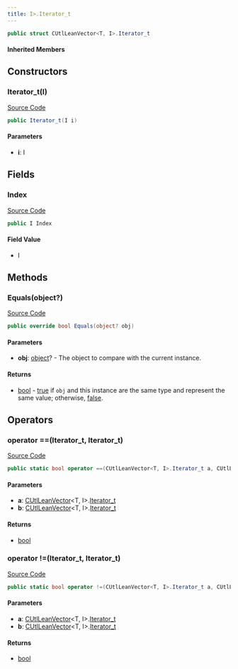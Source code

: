 ```yaml
---
title: I>.Iterator_t
---
```


```csharp
public struct CUtlLeanVector<T, I>.Iterator_t
```

#### Inherited Members

## Constructors

### Iterator_t(I)

[Source Code](https://github.com/swiftly-solution/swiftlys2/blob/main/managed/src/SwiftlyS2.Shared/Natives/Structs/CUtlLeanVector.cs#L26)

```csharp
public Iterator_t(I i)
```

#### Parameters

- **i**: I

## Fields

### Index

[Source Code](https://github.com/swiftly-solution/swiftlys2/blob/main/managed/src/SwiftlyS2.Shared/Natives/Structs/CUtlLeanVector.cs#L24)

```csharp
public I Index
```

#### Field Value

- I

## Methods

### Equals(object?)

[Source Code](https://github.com/swiftly-solution/swiftlys2/blob/main/managed/src/SwiftlyS2.Shared/Natives/Structs/CUtlLeanVector.cs#L31)

```csharp
public override bool Equals(object? obj)
```

#### Parameters

- **obj**: [object](https://learn.microsoft.com/dotnet/api/system.object)? - The object to compare with the current instance.

#### Returns

- [bool](https://learn.microsoft.com/dotnet/api/system.boolean) - <a href="https://learn.microsoft.com/dotnet/csharp/language-reference/builtin-types/bool">true</a> if <code class="paramref">obj</code> and this instance are the same type and represent the same value; otherwise, <a href="https://learn.microsoft.com/dotnet/csharp/language-reference/builtin-types/bool">false</a>.

## Operators

### operator ==(Iterator_t, Iterator_t)

[Source Code](https://github.com/swiftly-solution/swiftlys2/blob/main/managed/src/SwiftlyS2.Shared/Natives/Structs/CUtlLeanVector.cs#L28)

```csharp
public static bool operator ==(CUtlLeanVector<T, I>.Iterator_t a, CUtlLeanVector<T, I>.Iterator_t b)
```

#### Parameters

- **a**: [CUtlLeanVector](/docs/api/shared/natives/cutlleanvector-2)<T, I>.[Iterator_t](/docs/api/shared/natives/cutlleanvector-2/iterator_t)
- **b**: [CUtlLeanVector](/docs/api/shared/natives/cutlleanvector-2)<T, I>.[Iterator_t](/docs/api/shared/natives/cutlleanvector-2/iterator_t)

#### Returns

- [bool](https://learn.microsoft.com/dotnet/api/system.boolean)

### operator !=(Iterator_t, Iterator_t)

[Source Code](https://github.com/swiftly-solution/swiftlys2/blob/main/managed/src/SwiftlyS2.Shared/Natives/Structs/CUtlLeanVector.cs#L29)

```csharp
public static bool operator !=(CUtlLeanVector<T, I>.Iterator_t a, CUtlLeanVector<T, I>.Iterator_t b)
```

#### Parameters

- **a**: [CUtlLeanVector](/docs/api/shared/natives/cutlleanvector-2)<T, I>.[Iterator_t](/docs/api/shared/natives/cutlleanvector-2/iterator_t)
- **b**: [CUtlLeanVector](/docs/api/shared/natives/cutlleanvector-2)<T, I>.[Iterator_t](/docs/api/shared/natives/cutlleanvector-2/iterator_t)

#### Returns

- [bool](https://learn.microsoft.com/dotnet/api/system.boolean)

